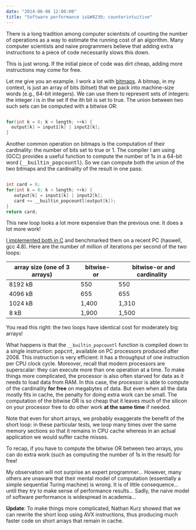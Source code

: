 ```yaml
---
date: "2014-06-06 12:00:00"
title: "Software performance is&#8230; counterintuitive"
---
```




There is a long tradition among computer scientists of counting the number of operations as a way to estimate the running cost of an algorithm. Many computer scientists and naive programmers believe that adding extra instructions to a piece of code necessarily slows this down.

This is just wrong. If the initial piece of code was dirt cheap, adding more instructions may come for free.

Let me give you an example. I work a lot with [bitmaps](https://en.wikipedia.org/wiki/Bitmap_index). A bitmap, in my context, is just an array of bits (bitset) that we pack into machine-size words (e.g., 64-bit integers). We can use them to represent sets of integers: the integer _i_ is in the set if the <em>i</em>th bit is set to true. The union between two such sets can be computed with a bitwise OR:
```C

for(int k = 0; k < length; ++k) {
  output[k] = input1[k] | input2[k];
}
```


Another common operation on bitmaps is the computation of their cardinality: the number of bits set to true or 1. The compiler I am using (GCC) provides a useful function to compute the number of 1s in a 64-bit word (<tt>__builtin_popcountl</tt>). So we can compute both the union of the two bitmaps and the cardinality of the result in one pass:
```C

int card = 0;
for(int k = 0; k < length; ++k) {
   output[k] = input1[k] | input2[k];
   card += __builtin_popcountl(output[k]);
}
return card;
```


This new loop looks a lot more expensive than the previous one. It does a lot more work!

[I implemented both in C](https://github.com/lemire/Code-used-on-Daniel-Lemire-s-blog/blob/master/2014/06/06/card.c) and benchmarked them on a recent PC (haswell, gcc 4.8). Here are the number of million of iterations per second of the two loops:

array size (one of 3 arrays) |&nbsp;bitwise-or&nbsp;   |&nbsp;bitwise-or and cardinality&nbsp; |
-------------------------|-------------------------|-------------------------|
8192 kB                  |550                      |550                      |
4096 kB                  |655                      |655                      |
1024 kB                  |1,400                    |1,310                    |
8 kB                     |1,900                    |1,500                    |


You read this right: the two loops have identical cost for moderately big arrays!

What happens is that the `__builtin_popcountl` function is compiled down to a single instruction: <tt>popcnt</tt>, available on PC processors produced after 2008. This instruction is very efficient: it has a throughput of one instruction per CPU clock cycle. Moreover, recall that modern processors are superscalar: they can execute more than one operation at a time. To make things more complicated, the processor is also often starved for data as it needs to load data from RAM. In this case, the processor is able to compute of the cardinality __for free__ on megabytes of data. But even when all the data mostly fits in cache, the penalty for doing extra work can be small. The computation of the bitwise OR is so cheap that it leaves much of the silicon on your processor free to do other work __at the same time__ if needed.

Note that even for short arrays, we probably exaggerate the benefit of the short loop: in these particular tests, we loop many times over the same memory sections so that it remains in CPU cache whereas in an actual application we would suffer cache misses.

To recap, if you have to compute the bitwise OR between two arrays, you can do extra work (such as computing the number of 1s in the result) for free!

My observation will not surprise an expert programmer&hellip; However, many others are unaware that their mental model of computation (essentially a simple sequential Turing machine) is wrong. It is of little consequence&hellip; until they try to make sense of performance results&hellip; Sadly, the naive model of software performance is widespread in academia&hellip;

__Update__: To make things more complicated, Nathan Kurz showed that we can rewrite the short loop using AVX instructions, thus producing much faster code on short arrays that remain in cache.

